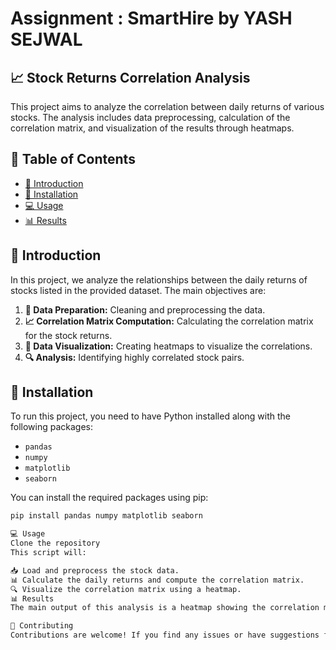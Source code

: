 # Assignment : SmartHire by YASH SEJWAL
 ## 📈 Stock Returns Correlation Analysis

This project aims to analyze the correlation between daily returns of various stocks. The analysis includes data preprocessing, calculation of the correlation matrix, and visualization of the results through heatmaps.

## 📑 Table of Contents
- [📜 Introduction](#introduction)
- [🔧 Installation](#installation)
- [💻 Usage](#usage)
- [📊 Results](#results)

  
## 📜 Introduction
In this project, we analyze the relationships between the daily returns of stocks listed in the provided dataset. The main objectives are:

1. **🧹 Data Preparation:** Cleaning and preprocessing the data.
2. **📈 Correlation Matrix Computation:** Calculating the correlation matrix for the stock returns.
3. **🎨 Data Visualization:** Creating heatmaps to visualize the correlations.
4. **🔍 Analysis:** Identifying highly correlated stock pairs.

## 🔧 Installation
To run this project, you need to have Python installed along with the following packages:

- `pandas`
- `numpy`
- `matplotlib`
- `seaborn`

You can install the required packages using pip:

```bash
pip install pandas numpy matplotlib seaborn

💻 Usage
Clone the repository
This script will:

📥 Load and preprocess the stock data.
📊 Calculate the daily returns and compute the correlation matrix.
🔍 Visualize the correlation matrix using a heatmap.
📊 Results
The main output of this analysis is a heatmap showing the correlation matrix of stock returns. This visualization helps in identifying highly correlated stock pairs, which is useful for portfolio management and investment decision-making.

🤝 Contributing
Contributions are welcome! If you find any issues or have suggestions for improvements, feel free to open an issue or submit a pull request.
